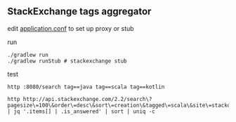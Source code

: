 ## StackExchange tags aggregator

edit [application.conf](src/main/resources/application.conf) to set up proxy or stub

run

    ./gradlew run
    ./gradlew runStub # stackexchange stub

test

    http :8080/search tag==java tag==scala tag==kotlin

    http http://api.stackexchange.com/2.2/search\?pagesize\=100\&order\=desc\&sort\=creation\&tagged\=scala\&site\=stackoverflow\&filter\=\!Tht3Tcqv9 | jq '.items[] | .is_answered' | sort | uniq -c

